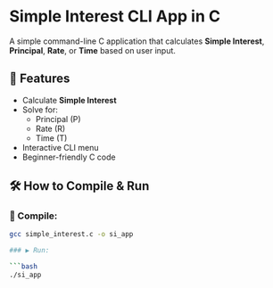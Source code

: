 # Simple Interest CLI App in C

A simple command-line C application that calculates **Simple Interest**, **Principal**, **Rate**, or **Time** based on user input.

## 🧮 Features

- Calculate **Simple Interest**
- Solve for:
  - Principal (P)
  - Rate (R)
  - Time (T)
- Interactive CLI menu
- Beginner-friendly C code

## 🛠️ How to Compile & Run

### 🔧 Compile:

```bash
gcc simple_interest.c -o si_app

### ▶️ Run:

```bash
./si_app

